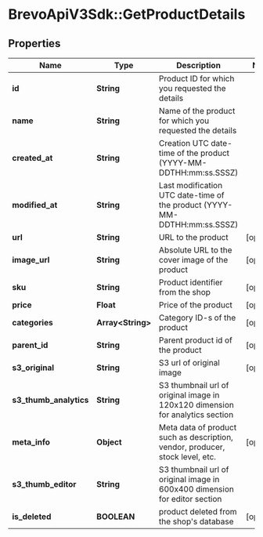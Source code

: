 # BrevoApiV3Sdk::GetProductDetails

## Properties
Name | Type | Description | Notes
------------ | ------------- | ------------- | -------------
**id** | **String** | Product ID for which you requested the details | 
**name** | **String** | Name of the product for which you requested the details | 
**created_at** | **String** | Creation UTC date-time of the product (YYYY-MM-DDTHH:mm:ss.SSSZ) | 
**modified_at** | **String** | Last modification UTC date-time of the product (YYYY-MM-DDTHH:mm:ss.SSSZ) | 
**url** | **String** | URL to the product | [optional] 
**image_url** | **String** | Absolute URL to the cover image of the product | [optional] 
**sku** | **String** | Product identifier from the shop | [optional] 
**price** | **Float** | Price of the product | [optional] 
**categories** | **Array&lt;String&gt;** | Category ID-s of the product | [optional] 
**parent_id** | **String** | Parent product id of the product | [optional] 
**s3_original** | **String** | S3 url of original image | [optional] 
**s3_thumb_analytics** | **String** | S3 thumbnail url of original image in 120x120 dimension for analytics section | 
**meta_info** | **Object** | Meta data of product such as description, vendor, producer, stock level, etc. | [optional] 
**s3_thumb_editor** | **String** | S3 thumbnail url of original image in 600x400 dimension for editor section | 
**is_deleted** | **BOOLEAN** | product deleted from the shop&#39;s database | [optional] 


